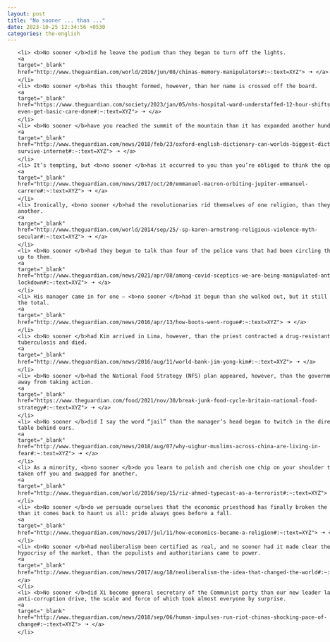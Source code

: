```yaml
---
layout: post
title: "No sooner ... than ..."
date: 2023-10-25 12:34:56 +0530
categories: the-english
---
```

<style>
    ol {
        width: 800px;
        margin: 0 auto;
    }
ol li {
    font-size: 18px;
    line-height: 1.5;
    padding-bottom: 8px;
}
</style>
<ol>

    <li> <b>No sooner </b>did he leave the podium than they began to turn off the lights.
    <a 
    target="_blank" 
    href="http://www.theguardian.com/world/2016/jun/08/chinas-memory-manipulators#:~:text=XYZ"> 🠢 </a>
    </li>
    <li> <b>No sooner </b>has this thought formed, however, than her name is crossed off the board.
    <a 
    target="_blank" 
    href="https://www.theguardian.com/society/2023/jan/05/nhs-hospital-ward-understaffed-12-hour-shifts-we-cant-even-get-basic-care-done#:~:text=XYZ"> 🠢 </a>
    </li>
    <li> <b>No sooner </b>have you reached the summit of the mountain than it has expanded another hundred feet.
    <a 
    target="_blank" 
    href="http://www.theguardian.com/news/2018/feb/23/oxford-english-dictionary-can-worlds-biggest-dictionary-survive-internet#:~:text=XYZ"> 🠢 </a>
    </li>
    <li> It’s tempting, but <b>no sooner </b>has it occurred to you than you’re obliged to think the opposite.
    <a 
    target="_blank" 
    href="http://www.theguardian.com/news/2017/oct/20/emmanuel-macron-orbiting-jupiter-emmanuel-carrere#:~:text=XYZ"> 🠢 </a>
    </li>
    <li> Ironically, <b>no sooner </b>had the revolutionaries rid themselves of one religion, than they invented another.
    <a 
    target="_blank" 
    href="http://www.theguardian.com/world/2014/sep/25/-sp-karen-armstrong-religious-violence-myth-secular#:~:text=XYZ"> 🠢 </a>
    </li>
    <li> <b>No sooner </b>had they begun to talk than four of the police vans that had been circling the park drove up to them.
    <a 
    target="_blank" 
    href="http://www.theguardian.com/news/2021/apr/08/among-covid-sceptics-we-are-being-manipulated-anti-lockdown#:~:text=XYZ"> 🠢 </a>
    </li>
    <li> His manager came in for one – <b>no sooner </b>had it begun than she walked out, but it still went towards the total.
    <a 
    target="_blank" 
    href="http://www.theguardian.com/news/2016/apr/13/how-boots-went-rogue#:~:text=XYZ"> 🠢 </a>
    </li>
    <li> <b>No sooner </b>had Kim arrived in Lima, however, than the priest contracted a drug-resistant form of tuberculosis and died.
    <a 
    target="_blank" 
    href="http://www.theguardian.com/news/2016/aug/11/world-bank-jim-yong-kim#:~:text=XYZ"> 🠢 </a>
    </li>
    <li> <b>No sooner </b>had the National Food Strategy (NFS) plan appeared, however, than the government backed away from taking action.
    <a 
    target="_blank" 
    href="https://www.theguardian.com/food/2021/nov/30/break-junk-food-cycle-britain-national-food-strategy#:~:text=XYZ"> 🠢 </a>
    </li>
    <li> <b>No sooner </b>did I say the word “jail” than the manager’s head began to twitch in the direction of the table behind ours.
    <a 
    target="_blank" 
    href="http://www.theguardian.com/news/2018/aug/07/why-uighur-muslims-across-china-are-living-in-fear#:~:text=XYZ"> 🠢 </a>
    </li>
    <li> As a minority, <b>no sooner </b>do you learn to polish and cherish one chip on your shoulder than it’s taken off you and swapped for another.
    <a 
    target="_blank" 
    href="http://www.theguardian.com/world/2016/sep/15/riz-ahmed-typecast-as-a-terrorist#:~:text=XYZ"> 🠢 </a>
    </li>
    <li> <b>No sooner </b>do we persuade ourselves that the economic priesthood has finally broken the old curse than it comes back to haunt us all: pride always goes before a fall.
    <a 
    target="_blank" 
    href="http://www.theguardian.com/news/2017/jul/11/how-economics-became-a-religion#:~:text=XYZ"> 🠢 </a>
    </li>
    <li> <b>No sooner </b>had neoliberalism been certified as real, and no sooner had it made clear the universal hypocrisy of the market, than the populists and authoritarians came to power.
    <a 
    target="_blank" 
    href="http://www.theguardian.com/news/2017/aug/18/neoliberalism-the-idea-that-changed-the-world#:~:text=XYZ"> 🠢 </a>
    </li>
    <li> <b>No sooner </b>did Xi become general secretary of the Communist party than our new leader launched an anti-corruption drive, the scale and force of which took almost everyone by surprise.
    <a 
    target="_blank" 
    href="http://www.theguardian.com/news/2018/sep/06/human-impulses-run-riot-chinas-shocking-pace-of-change#:~:text=XYZ"> 🠢 </a>
    </li>